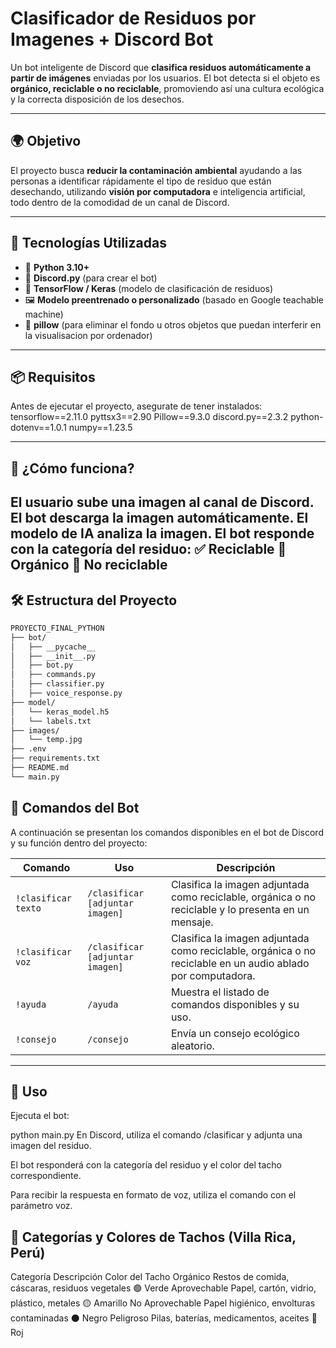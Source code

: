 # Clasificador de Residuos por Imagenes + Discord Bot

Un bot inteligente de Discord que **clasifica residuos automáticamente a partir de imágenes** enviadas por los usuarios. El bot detecta si el objeto es **orgánico, reciclable o no reciclable**, promoviendo así una cultura ecológica y la correcta disposición de los desechos.

---

## 🌍 Objetivo

El proyecto busca **reducir la contaminación ambiental** ayudando a las personas a identificar rápidamente el tipo de residuo que están desechando, utilizando **visión por computadora** e inteligencia artificial, todo dentro de la comodidad de un canal de Discord.

---

## 🧰 Tecnologías Utilizadas

- 🐍 **Python 3.10+**
- 🤖 **Discord.py** (para crear el bot)
- 🧠 **TensorFlow / Keras** (modelo de clasificación de residuos)
- 🖼️ **Modelo preentrenado o personalizado** (basado en Google teachable machine)
- 📄 **pillow** (para eliminar el fondo u otros objetos que puedan interferir en la visualisacion por ordenador)
 

---

## 📦 Requisitos

Antes de ejecutar el proyecto, asegurate de tener instalados:
tensorflow==2.11.0
pyttsx3==2.90
Pillow==9.3.0
discord.py==2.3.2
python-dotenv==1.0.1
numpy==1.23.5

---

## 🚀 ¿Cómo funciona?

El usuario sube una imagen al canal de Discord.
El bot descarga la imagen automáticamente.
El modelo de IA analiza la imagen.
El bot responde con la categoría del residuo:
    ✅ Reciclable
    🍃 Orgánico
    🚫 No reciclable
---

## 🛠️ Estructura del Proyecto
```bash
PROYECTO_FINAL_PYTHON
├── bot/
│   ├── __pycache__
│   ├── __init__.py
│   ├── bot.py
│   ├── commands.py
│   ├── classifier.py
│   ├── voice_response.py
├── model/
│   └── keras_model.h5
│   └── labels.txt
├── images/
│   └── temp.jpg
├── .env
├── requirements.txt
├── README.md
└── main.py
```
## 📜 Comandos del Bot
A continuación se presentan los comandos disponibles en el bot de Discord y su función dentro del proyecto:

| Comando               | Uso                                      | Descripción                                                                                                  |
|-----------------------|------------------------------------------|--------------------------------------------------------------------------------------------------------------|
| `!clasificar texto`   | `/clasificar [adjuntar imagen]`          | Clasifica la imagen adjuntada como reciclable, orgánica o no reciclable y lo presenta en un mensaje.         |
| `!clasificar voz`     | `/clasificar [adjuntar imagen]`          | Clasifica la imagen adjuntada como reciclable, orgánica o no reciclable en un audio ablado por computadora.  |
| `!ayuda`              | `/ayuda`                                 | Muestra el listado de comandos disponibles y su uso.                                                         |
| `!consejo`            | `/consejo`                               | Envía un consejo ecológico aleatorio.                                                                        |

---


## 🚀 Uso
Ejecuta el bot:


python main.py
En Discord, utiliza el comando /clasificar y adjunta una imagen del residuo.

El bot responderá con la categoría del residuo y el color del tacho correspondiente.

Para recibir la respuesta en formato de voz, utiliza el comando con el parámetro voz.


## 🎨 Categorías y Colores de Tachos (Villa Rica, Perú)
Categoría	Descripción	Color del Tacho
Orgánico	Restos de comida, cáscaras, residuos vegetales	🟢 Verde
Aprovechable	Papel, cartón, vidrio, plástico, metales	🟡 Amarillo
No Aprovechable	Papel higiénico, envolturas contaminadas	⚫ Negro
Peligroso	Pilas, baterías, medicamentos, aceites	🔴 Roj






  
